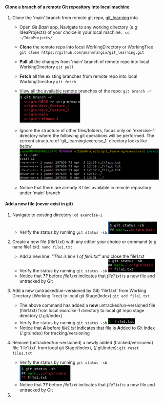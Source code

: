#### Clone a branch of a remote Git repository into local machine
1. Clone the 'main' branch from remote git repo, [git_learning](https://github.com/amanmrangin/git_learning/) into
   - Open *Git Bash* app, Navigate to any working directory (e.g: IdeaProjects) of your choice in your local machine.
     ` cd ~/IdeaProjects/`
   - **Clone** the remote repo into local WorkingDirectory or WorkingTree
     `git clone https://github.com/amanmrangin/git_learning.git`
   -  **Pull** all the changes from 'main' branch of remote repo into local WorkingDirectory
      `git pull`
   - **Fetch** all the existing branches from remote repo into local WorkingDirectory
     `git fetch`
   -  View all the available remote branches of the repo: `git branch -r`![img_9.png](img_9.png)
   
   -  Ignore the structure of other files/folders, focus only on 'exercise-1' directory where the following git operations will be performed.  The current structure of 'git_learning\exercise_1' directory looks like below ![img_8.png](img_8.png)
   - Notice that there are already 3 files available in remote repository under 'main' branch

#### Add a new file (never exist in git)
1. Navigate to existing directory: `cd exercise-1`
   -   Verify the status by running `git status -sb` ![img_5.png](img_5.png)

2. Create a new file (file1.txt) with any editor your choice or command (e.g nano file1.txt):
   `nano file1.txt`
   - Add a new line: "_This is line 1 of file1.txt_" and close the file1.txt
   - Verify the status by running `git status -sb` ![img_6.png](img_6.png)
   - Notice that **_??_** before _file1.txt_ indicates that _file1.txt_ is a new file and untracked by Git

3. Add a new (untracked/un-versioned by Git) 'file1.txt' from Working Directory (Working Tree) to local git Stage(Index)
   `git add file1.txt`

   - The above command has added a **new** untracked/un-versioned file (file1.txt) from local _exercise-1_ directory to local git repo stage directory (<project-root-dir>/.git/index)
   - Verify the status by running `git status -sb` ![img_4.png](img_4.png)
   - Notice that **_A_** before _file1.txt_ indicates that file is **A**dded to Git Index (<project-root-dir>/.git/index) for tracking/versioning

4. Remove (untracked/un-versioned) a newly added (tracked/versioned) file 'file1.txt' from local git Stage(Index), (<project-root-dir>/.git/index):
   `git reset file1.txt`
   - Verify the status by running `git status -sb` ![img_7.png](img_7.png)
   - Notice that **_??_** before _file1.txt_ indicates that _file1.txt_ is a new file and untracked by Git

5. 
    